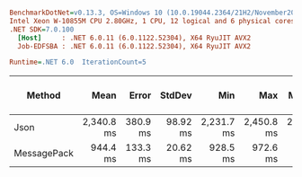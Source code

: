 ``` ini

BenchmarkDotNet=v0.13.3, OS=Windows 10 (10.0.19044.2364/21H2/November2021Update)
Intel Xeon W-10855M CPU 2.80GHz, 1 CPU, 12 logical and 6 physical cores
.NET SDK=7.0.100
  [Host]     : .NET 6.0.11 (6.0.1122.52304), X64 RyuJIT AVX2
  Job-EDFSBA : .NET 6.0.11 (6.0.1122.52304), X64 RyuJIT AVX2

Runtime=.NET 6.0  IterationCount=5  

```
|      Method |       Mean |    Error |   StdDev |        Min |        Max |     Median | Ratio |       Gen0 | Completed Work Items | Lock Contentions |       Gen1 |      Gen2 | Allocated | Alloc Ratio |
|------------ |-----------:|---------:|---------:|-----------:|-----------:|-----------:|------:|-----------:|---------------------:|-----------------:|-----------:|----------:|----------:|------------:|
|        Json | 2,340.8 ms | 380.9 ms | 98.92 ms | 2,231.7 ms | 2,450.8 ms | 2,356.9 ms |  1.00 | 69000.0000 |            3462.0000 |                - | 25000.0000 | 2000.0000 | 686.17 MB |        1.00 |
| MessagePack |   944.4 ms | 133.3 ms | 20.62 ms |   928.5 ms |   972.6 ms |   938.3 ms |  0.40 | 37000.0000 |               8.0000 |                - | 11000.0000 | 2000.0000 |    375 MB |        0.55 |

